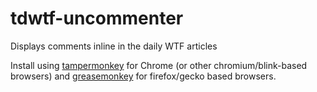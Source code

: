 tdwtf-uncommenter
=================

Displays comments inline in the daily WTF articles

Install using [tampermonkey](http://tampermonkey.net/) for Chrome (or other chromium/blink-based browsers) and [greasemonkey](https://www.google.com/url?sa=t&rct=j&q=&esrc=s&source=web&cd=1&cad=rja&ved=0CC4QFjAA&url=https%3A%2F%2Faddons.mozilla.org%2Fen-US%2Ffirefox%2Faddon%2Fgreasemonkey%2F&ei=qRWeUo3lDJHzoAS784LwAQ&usg=AFQjCNFSNcJkvg7X1Ip12Eo9sGqXx7SLQA&sig2=FFnQ9DLOS8FUOO7Hxk-sfQ&bvm=bv.57155469,d.cGU) for firefox/gecko based browsers.
